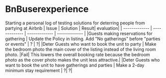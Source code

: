 # BnBuserexperience
Starting a personal log of testing solutions for deterring people from partying at Airbnb
| Issue | Solution | Result| evaluation|
| ------------- | ------------- | ------------- | ------------- |
|Guests making reservations for gathering | Update the Policy in listing. Add "No gatherings" before "parties or events" | ? | ?|
|Deter Guests who want to book the unit to party | Make the bedroom photo the main cover of the listing instead of the living room photo. |Fail| This lowers the overall booking rate because the bedroom photo as the cover photo makes the unit less attractive.|
|Deter Guests who want to book the unit to have gatherings and parties | Make a 2-day minimum stay requirement | ?| ?|
